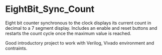 # EightBit_Sync_Count
Eight bit counter synchronous to the clock displays its current count in decimal to a 7 segment display. Includes an enable and reset buttons and restarts the count cycle once the maximum value is reached.

Good introductory project to work with Verilog, Vivado environment and contraints.
